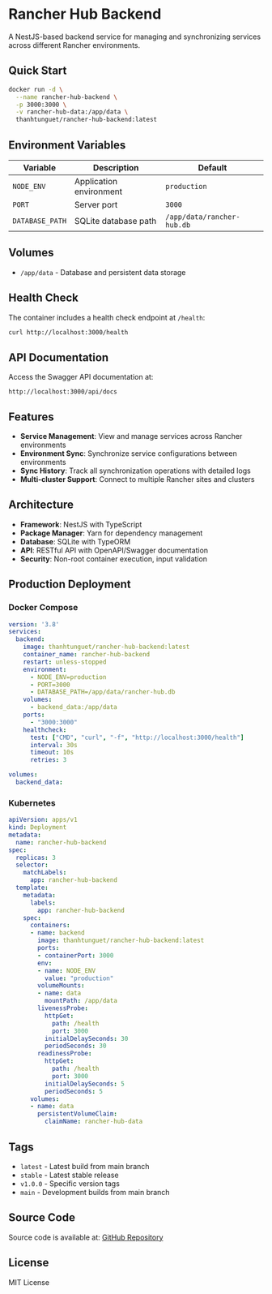 # Rancher Hub Backend

A NestJS-based backend service for managing and synchronizing services across different Rancher environments.

## Quick Start

```bash
docker run -d \
  --name rancher-hub-backend \
  -p 3000:3000 \
  -v rancher-hub-data:/app/data \
  thanhtunguet/rancher-hub-backend:latest
```

## Environment Variables

| Variable | Description | Default |
|----------|-------------|---------|
| `NODE_ENV` | Application environment | `production` |
| `PORT` | Server port | `3000` |
| `DATABASE_PATH` | SQLite database path | `/app/data/rancher-hub.db` |

## Volumes

- `/app/data` - Database and persistent data storage

## Health Check

The container includes a health check endpoint at `/health`:

```bash
curl http://localhost:3000/health
```

## API Documentation

Access the Swagger API documentation at:
```
http://localhost:3000/api/docs
```

## Features

- **Service Management**: View and manage services across Rancher environments
- **Environment Sync**: Synchronize service configurations between environments
- **Sync History**: Track all synchronization operations with detailed logs
- **Multi-cluster Support**: Connect to multiple Rancher sites and clusters

## Architecture

- **Framework**: NestJS with TypeScript
- **Package Manager**: Yarn for dependency management
- **Database**: SQLite with TypeORM
- **API**: RESTful API with OpenAPI/Swagger documentation
- **Security**: Non-root container execution, input validation

## Production Deployment

### Docker Compose

```yaml
version: '3.8'
services:
  backend:
    image: thanhtunguet/rancher-hub-backend:latest
    container_name: rancher-hub-backend
    restart: unless-stopped
    environment:
      - NODE_ENV=production
      - PORT=3000
      - DATABASE_PATH=/app/data/rancher-hub.db
    volumes:
      - backend_data:/app/data
    ports:
      - "3000:3000"
    healthcheck:
      test: ["CMD", "curl", "-f", "http://localhost:3000/health"]
      interval: 30s
      timeout: 10s
      retries: 3

volumes:
  backend_data:
```

### Kubernetes

```yaml
apiVersion: apps/v1
kind: Deployment
metadata:
  name: rancher-hub-backend
spec:
  replicas: 3
  selector:
    matchLabels:
      app: rancher-hub-backend
  template:
    metadata:
      labels:
        app: rancher-hub-backend
    spec:
      containers:
      - name: backend
        image: thanhtunguet/rancher-hub-backend:latest
        ports:
        - containerPort: 3000
        env:
        - name: NODE_ENV
          value: "production"
        volumeMounts:
        - name: data
          mountPath: /app/data
        livenessProbe:
          httpGet:
            path: /health
            port: 3000
          initialDelaySeconds: 30
          periodSeconds: 30
        readinessProbe:
          httpGet:
            path: /health
            port: 3000
          initialDelaySeconds: 5
          periodSeconds: 5
      volumes:
      - name: data
        persistentVolumeClaim:
          claimName: rancher-hub-data
```

## Tags

- `latest` - Latest build from main branch
- `stable` - Latest stable release
- `v1.0.0` - Specific version tags
- `main` - Development builds from main branch

## Source Code

Source code is available at: [GitHub Repository](https://github.com/thanhtunguet/RancherHub)

## License

MIT License